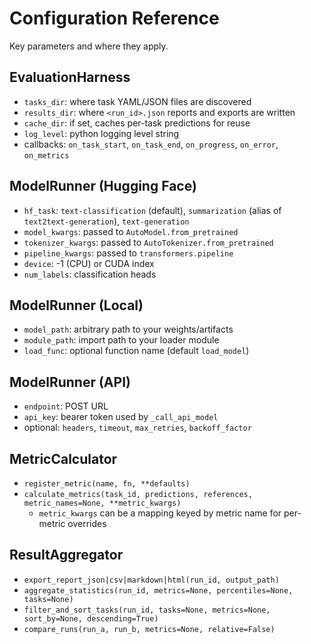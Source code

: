 # Configuration Reference

Key parameters and where they apply.

## EvaluationHarness
- `tasks_dir`: where task YAML/JSON files are discovered
- `results_dir`: where `<run_id>.json` reports and exports are written
- `cache_dir`: if set, caches per-task predictions for reuse
- `log_level`: python logging level string
- callbacks: `on_task_start`, `on_task_end`, `on_progress`, `on_error`, `on_metrics`

## ModelRunner (Hugging Face)
- `hf_task`: `text-classification` (default), `summarization` (alias of `text2text-generation`), `text-generation`
- `model_kwargs`: passed to `AutoModel.from_pretrained`
- `tokenizer_kwargs`: passed to `AutoTokenizer.from_pretrained`
- `pipeline_kwargs`: passed to `transformers.pipeline`
- `device`: -1 (CPU) or CUDA index
- `num_labels`: classification heads

## ModelRunner (Local)
- `model_path`: arbitrary path to your weights/artifacts
- `module_path`: import path to your loader module
- `load_func`: optional function name (default `load_model`)

## ModelRunner (API)
- `endpoint`: POST URL
- `api_key`: bearer token used by `_call_api_model`
- optional: `headers`, `timeout`, `max_retries`, `backoff_factor`

## MetricCalculator
- `register_metric(name, fn, **defaults)`
- `calculate_metrics(task_id, predictions, references, metric_names=None, **metric_kwargs)`
  - `metric_kwargs` can be a mapping keyed by metric name for per-metric overrides

## ResultAggregator
- `export_report_json|csv|markdown|html(run_id, output_path)`
- `aggregate_statistics(run_id, metrics=None, percentiles=None, tasks=None)`
- `filter_and_sort_tasks(run_id, tasks=None, metrics=None, sort_by=None, descending=True)`
- `compare_runs(run_a, run_b, metrics=None, relative=False)`
